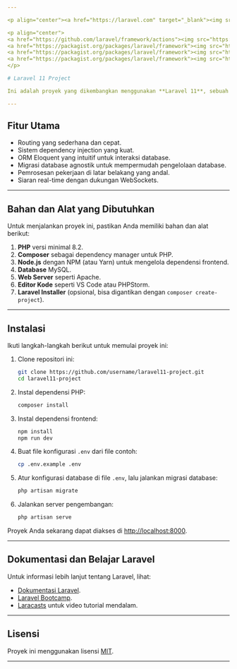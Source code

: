 ```yaml
---

<p align="center"><a href="https://laravel.com" target="_blank"><img src="https://raw.githubusercontent.com/laravel/art/master/logo-lockup/5%20SVG/2%20CMYK/1%20Full%20Color/laravel-logolockup-cmyk-red.svg" width="400" alt="Laravel Logo"></a></p>

<p align="center">
<a href="https://github.com/laravel/framework/actions"><img src="https://github.com/laravel/framework/workflows/tests/badge.svg" alt="Build Status"></a>
<a href="https://packagist.org/packages/laravel/framework"><img src="https://img.shields.io/packagist/dt/laravel/framework" alt="Total Downloads"></a>
<a href="https://packagist.org/packages/laravel/framework"><img src="https://img.shields.io/packagist/v/laravel/framework" alt="Latest Stable Version"></a>
<a href="https://packagist.org/packages/laravel/framework"><img src="https://img.shields.io/packagist/l/laravel/framework" alt="License"></a>
</p>

# Laravel 11 Project

Ini adalah proyek yang dikembangkan menggunakan **Laravel 11**, sebuah framework PHP modern yang mendukung pengembangan aplikasi web dengan sintaks yang elegan dan ekspresif. Proyek ini dirancang untuk mempermudah pengembangan aplikasi dengan fitur-fitur bawaan yang kuat dan mudah digunakan.

---
```


## **Fitur Utama**
- Routing yang sederhana dan cepat.
- Sistem dependency injection yang kuat.
- ORM Eloquent yang intuitif untuk interaksi database.
- Migrasi database agnostik untuk mempermudah pengelolaan database.
- Pemrosesan pekerjaan di latar belakang yang andal.
- Siaran real-time dengan dukungan WebSockets.

---

## **Bahan dan Alat yang Dibutuhkan**
Untuk menjalankan proyek ini, pastikan Anda memiliki bahan dan alat berikut:
1. **PHP** versi minimal 8.2.
2. **Composer** sebagai dependency manager untuk PHP.
3. **Node.js** dengan NPM (atau Yarn) untuk mengelola dependensi frontend.
4. **Database** MySQL.
5. **Web Server** seperti Apache.
6. **Editor Kode** seperti VS Code atau PHPStorm.
7. **Laravel Installer** (opsional, bisa digantikan dengan `composer create-project`).

---

## **Instalasi**
Ikuti langkah-langkah berikut untuk memulai proyek ini:

1. Clone repositori ini:
   ```bash
   git clone https://github.com/username/laravel11-project.git
   cd laravel11-project
   ```

2. Instal dependensi PHP:
   ```bash
   composer install
   ```

3. Instal dependensi frontend:
   ```bash
   npm install
   npm run dev
   ```

4. Buat file konfigurasi `.env` dari file contoh:
   ```bash
   cp .env.example .env
   ```

5. Atur konfigurasi database di file `.env`, lalu jalankan migrasi database:
   ```bash
   php artisan migrate
   ```

6. Jalankan server pengembangan:
   ```bash
   php artisan serve
   ```

Proyek Anda sekarang dapat diakses di [http://localhost:8000](http://localhost:8000).

---

## **Dokumentasi dan Belajar Laravel**
Untuk informasi lebih lanjut tentang Laravel, lihat:
- [Dokumentasi Laravel](https://laravel.com/docs).
- [Laravel Bootcamp](https://bootcamp.laravel.com).
- [Laracasts](https://laracasts.com) untuk video tutorial mendalam.

---

## **Lisensi**
Proyek ini menggunakan lisensi [MIT](https://opensource.org/licenses/MIT).

--- 

